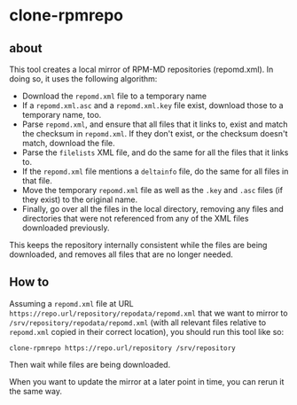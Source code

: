 # clone-rpmrepo

## about

This tool creates a local mirror of RPM-MD repositories (repomd.xml). In
doing so, it uses the following algorithm:

- Download the `repomd.xml` file to a temporary name
- If a `repomd.xml.asc` and a `repomd.xml.key` file exist, download
  those to a temporary name, too.
- Parse `repomd.xml`, and ensure that all files that it links to, exist
  and match the checksum in `repomd.xml`. If they don't exist, or the
  checksum doesn't match, download the file.
- Parse the `filelists` XML file, and do the same for all the files that
  it links to.
- If the `repomd.xml` file mentions a `deltainfo` file, do the same for
  all files in that file.
- Move the temporary `repomd.xml` file as well as the `.key` and `.asc`
  files (if they exist) to the original name.
- Finally, go over all the files in the local directory, removing any
  files and directories that were not referenced from any of the XML files
  downloaded previously.

This keeps the repository internally consistent while the files are
being downloaded, and removes all files that are no longer needed.

## How to

Assuming a `repomd.xml` file at URL
`https://repo.url/repository/repodata/repomd.xml` that we want to mirror
to `/srv/repository/repodata/repomd.xml` (with all relevant files
relative to `repomd.xml` copied in their correct location), you should
run this tool like so:

    clone-rpmrepo https://repo.url/repository /srv/repository

Then wait while files are being downloaded.

When you want to update the mirror at a later point in time, you can
rerun it the same way.
